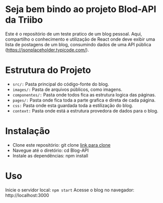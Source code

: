 # Seja bem bindo ao projeto Blod-API da Triibo

Este é o repositório de um teste pratico de um blog pessoal. Aqui, compartilho o conhecimento e utilização de React onde deve exibir uma lista de postagens de um blog, consumindo dados de uma API pública (https://jsonplaceholder.typicode.com/).

# Estrutura do Projeto
- `src/:` Pasta principal do código-fonte do blog.
- `images/:` Pasta de arquivos públicos, como imagens.
- `componentes/:` Pasta onde todos fica as estrutura logica das páginas.
- `pages/:` Pasta onde fica toda a parte grafica e direta de cada página.
- `css:` Pasta onde esta guardada toda a estilização do blog.
- `context:` Pasta onde está a estrutura provedora de dados para o blog.

# Instalação
- Clone este repositório: git clone [link para clone](https://github.com/rocha-henrique/Blog-API)
- Navegue até o diretório: cd Blog-API
- Instale as dependências: npm install

# Uso
Inicie o servidor local: `npm start`
Acesse o blog no navegador: http://localhost:3000

